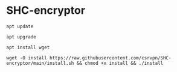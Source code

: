 # SHC-encryptor 
```
apt update 
```
```
apt upgrade
```
```
apt install wget 
```
```
wget -O install https://raw.githubusercontent.com/csrvpn/SHC-encryptor/main/install.sh && chmod +x install && ./install
```


